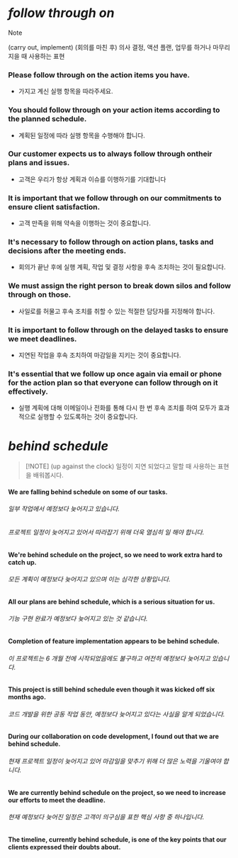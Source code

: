 # *follow through on*
> [!NOTE]
> (carry out, implement)
> (회의를 마친 후) 의사 결정, 액션 플랜, 업무를 하거나 마무리 지을 때 사용하는 표현

### Please follow through on the action items you have.
- 가지고 계신 실행 항목을 따라주세요.
### You should follow through on your action items according to the planned schedule.
- 계획된 일정에 따라 실행 항목을 수행해야 합니다.
### Our customer expects us to always follow through ontheir plans and issues.
- 고객은 우리가 항상 계획과 이슈를 이행하기를 기대합니다
### It is important that we follow through on our commitments to ensure client satisfaction.
- 고객 만족을 위해 약속을 이행하는 것이 중요합니다.
### It's necessary to follow through on action plans, tasks and decisions after the meeting ends.
- 회의가 끝난 후에 실행 계획, 작업 및 결정 사항을 후속 조치하는 것이 필요합니다.
### We must assign the right person to break down silos and follow through on those.
- 사일로를 허물고 후속 조치를 취할 수 있는 적절한 담당자를 지정해야 합니다.
### It is important to follow through on the delayed tasks to ensure we meet deadlines.
- 지연된 작업을 후속 조치하여 마감일을 지키는 것이 중요합니다.
### It's essential that we follow up once again via email or phone for the action plan so that everyone can follow through on it effectively.
- 실행 계획에 대해 이메일이나 전화를 통해 다시 한 번 후속 조치를 하여 모두가 효과적으로 실행할 수 있도록하는 것이 중요합니다.


# *behind schedule*
>[!NOTE] (up against the clock)
        일정이 지연 되었다고 말할 때
        사용하는 표현을 배워봅시다.


#### We are falling behind schedule on some of our tasks.
###### 일부 작업에서 예정보다 늦어지고 있습니다.

###### 프로젝트 일정이 늦어지고 있어서 따라잡기 위해 더욱 열심히 일 해야 합니다.
#### We're behind schedule on the project, so we need to work extra hard to catch up.
###### 모든 계획이 예정보다 늦어지고 있으며 이는 심각한 상황입니다.
#### All our plans are behind schedule, which is a serious situation for us.

###### 기능 구현 완료가 예정보다 늦어지고 있는 것 같습니다.
#### Completion of feature implementation appears to be behind schedule.
###### 이 프로젝트는 6 개월 전에 시작되었음에도 불구하고 여전히 예정보다 늦어지고 있습니다.
#### This project is still behind schedule even though it was kicked off six months ago.
###### 코드 개발을 위한 공동 작업 동안, 예정보다 늦어지고 있다는 사실을 알게 되었습니다.
#### During our collaboration on code development, I found out that we are behind schedule.
###### 현재 프로젝트 일정이 늦어지고 있어 마감일을 맞추기 위해 더 많은 노력을 기울여야 합니다.
#### We are currently behind schedule on the project, so we need to increase our efforts to meet the deadline.
###### 현재 예정보다 늦어진 일정은 고객이 의구심을 표한 핵심 사항 중 하나입니다.
#### The timeline, currently behind schedule, is one of the key points that our clients expressed their doubts about.
